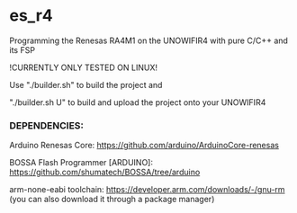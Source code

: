 # es_r4
Programming the Renesas RA4M1 on the UNOWIFIR4 with pure C/C++ and its FSP 

!CURRENTLY ONLY TESTED ON LINUX!

Use "./builder.sh" to build the project and 

"./builder.sh U" to build and upload the project onto your UNOWIFIR4


### DEPENDENCIES:
Arduino Renesas Core: https://github.com/arduino/ArduinoCore-renesas

BOSSA Flash Programmer [ARDUINO]: https://github.com/shumatech/BOSSA/tree/arduino

arm-none-eabi toolchain: https://developer.arm.com/downloads/-/gnu-rm (you can also download it through a package manager)
